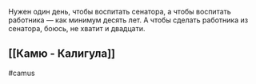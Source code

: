 Нужен один день, чтобы воспитать сенатора, а чтобы воспитать работника — как минимум десять лет.
А чтобы сделать работника из сенатора, боюсь, не хватит и двадцати.

[[Камю - Калигула]]
-
#camus